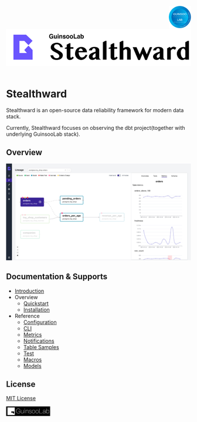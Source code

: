 <div align="right">
    <img src="https://raw.githubusercontent.com/GuinsooLab/glab/main/src/images/guinsoolab-badge.png" height="60" alt="badge">
    <br />
</div>
<div align="center">
    <img src="https://raw.githubusercontent.com/GuinsooLab/glab/main/src/images/guinsoolab-stealthward.svg" alt="logo" height="100" />
    <br />
    <br />
</div>

# Stealthward

Stealthward is an open-source data reliability framework for modern data stack.

Currently, Stealthward focuses on observing the dbt project(together with underlying GuinsooLab stack).

## Overview 

![overview](/stealthward_ui/src/overview.png)

## Documentation & Supports

- [Introduction](https://ciusji.gitbook.io/stealthward/)
- Overview
  - [Quickstart](https://ciusji.gitbook.io/stealthward/overview/quickstart)
  - [Installation](https://ciusji.gitbook.io/stealthward/overview/installation)
- Reference
  - [Configuration](https://ciusji.gitbook.io/stealthward/reference/configuration)
  - [CLI](https://ciusji.gitbook.io/stealthward/reference/cli)
  - [Metrics](https://ciusji.gitbook.io/stealthward/reference/metircs)
  - [Notifications](https://ciusji.gitbook.io/stealthward/reference/notifications)
  - [Table Samples](https://ciusji.gitbook.io/stealthward/reference/table-samples)
  - [Test](https://ciusji.gitbook.io/stealthward/reference/test)
  - [Macros](https://ciusji.gitbook.io/stealthward/reference/macros)
  - [Models](https://ciusji.gitbook.io/stealthward/reference/models)

## License

[MIT License](./LICENSE)

<img src="https://raw.githubusercontent.com/GuinsooLab/glab/main/src/images/guinsoolab-group.svg" width="120" alt="license" />
